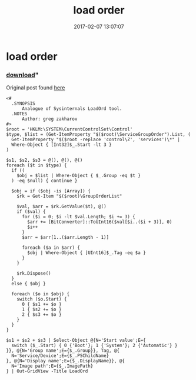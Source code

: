 ﻿---
pid:            6723
parent:         0
children:       
poster:         angry bird
title:          load order
date:           2017-02-07 13:07:07
format:         posh
---

# load order

### [download](6723.ps1)"

Original post found [here](https://github.com/gregzakh/alt-ps/blob/master/tools/Show-LoadOrder.ps1)

```posh
<#
  .SYNOPSIS
      Analogue of Sysinternals LoadOrd tool.
  .NOTES
      Author: greg zakharov
#>
$root = 'HKLM:\SYSTEM\CurrentControlSet\Control'
$type, $list = (Get-ItemProperty "$($root)\ServiceGroupOrder").List, (
  Get-ItemProperty "$($root -replace 'control\Z', 'services')\*" |
  Where-Object { [Int32]$_.Start -lt 3 }
)

$s1, $s2, $s3 = @(), @(), @()
foreach ($t in $type) {
  if ((
    $obj = $list | Where-Object { $_.Group -eq $t }
  ) -eq $null) { continue }
  
  $obj = if ($obj -is [Array]) {
    $rk = Get-Item "$($root)\GroupOrderList"
    
    $val, $arr = $rk.GetValue($t), @()
    if ($val) {
      for ($i = 0; $i -lt $val.Length; $i += 3) {
        $arr += [BitConverter]::ToUInt16($val[$i..($i + 3)], 0)
        $i++
      }
      $arr = $arr[1..($arr.Length - 1)]
      
      foreach ($a in $arr) {
        $obj | Where-Object { [UInt16]$_.Tag -eq $a }
      }
    }
    
    $rk.Dispose()
  }
  else { $obj }
  
  foreach ($o in $obj) {
    switch ($o.Start) {
      0 { $s1 += $o }
      1 { $s2 += $o }
      2 { $s3 += $o }
    }
  }
}

$s1 + $s2 + $s3 | Select-Object @{N='Start value';E={
  switch ($_.Start) { 0 {'Boot'}; 1 {'System'}; 2 {'Automatic'} }
}}, @{N='Group name';E={$_.Group}}, Tag, @{
  N='Service/Device';E={$_.PSChildName}
}, @{N='Display name';E={$_.DisplayName}}, @{
  N='Image path';E={$_.ImagePath}
} | Out-GridView -Title LoadOrd
```
